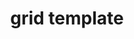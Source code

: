 ---
title: "grid template"
description: "grid-template, grid-template-areas, grid-template-columns, grid-template-rows"
category: css
last_test_date: "2023-01-05"
test_url: "/tests/css-grid-properties.html"
test_results_url: ""
stats: {
	apple-mail: {
		macos: {
			"13.1": "y"
		},
		ios: {
			"16.2": "y"
		}
	},
	gmail: {
		desktop-webmail: {
			"2023-01": "n"
		},
		ios: {
			"2023-01": "n"
		},
		android: {
			"2023-01": "n"
		},
        mobile-webmail: {
            "2023-01": "n"
        }
	},
    orange: {
        desktop-webmail: {
            "2023-01":"u",
            "2023-01":"n"
        },
        ios: {
            "2023-01":"u"
        },
        android: {
            "2023-01":"u"
        }
    },
	outlook: {
		windows: {
			"2007": "n",
			"2010": "n",
			"2013": "n",
			"2016": "n",
			"2019": "n"
		},
		windows-mail: {
			"2023-01": "n"
		},
		macos: {
			"2023-01": "y"
		},
		outlook-com: {
			"2023-01": "n"
		},
		ios: {
			"2023-01": "n"
		},
		android: {
			"2023-01": "n"
		}
	},
	yahoo: {
		desktop-webmail: {
			"2023-01": "n"
		},
		ios: {
			"2023-01": "n"
		},
		android: {
			"2023-01": "n"
		}
	},
	aol: {
		desktop-webmail: {
			"2023-01": "n"
		},
		ios: {
			"2023-01": "n"
		},
		android: {
			"2023-01": "n"
		}
	},
	samsung-email: {
		android: {
			"6.1.74.5": "y"
		}
	},
    sfr: {
        desktop-webmail: {
            "2023-01":"u"
        },
        ios: {
            "2023-01":"u"
        },
        android: {
            "2023-01":"u"
        }
    },
	thunderbird: {
		macos: {
			"102.6": "y"
		}
	},
    protonmail: {
        desktop-webmail: {
            "2023-01":"y"
        },
        ios: {
            "2023-01":"y"
        },
        android: {
            "2023-01":"y"
        }
    },
    hey: {
        desktop-webmail: {
            "2023-01":"y"
        }
    },
    mail-ru: {
        desktop-webmail: {
            "2023-01":"y"
        }
    },
	fastmail: {
		desktop-webmail: {
			"2023-01": "n"
		}
	},
    laposte: {
        desktop-webmail: {
            "2023-01": "u"
        }
    }
}
---